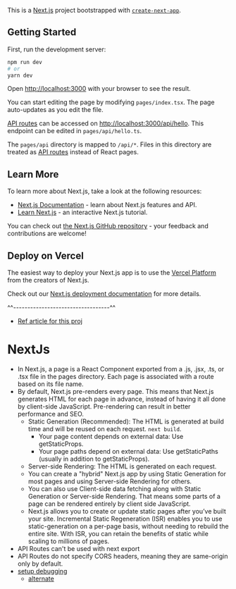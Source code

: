 This is a [Next.js](https://nextjs.org/) project bootstrapped with [`create-next-app`](https://github.com/vercel/next.js/tree/canary/packages/create-next-app).

## Getting Started

First, run the development server:

```bash
npm run dev
# or
yarn dev
```

Open [http://localhost:3000](http://localhost:3000) with your browser to see the result.

You can start editing the page by modifying `pages/index.tsx`. The page auto-updates as you edit the file.

[API routes](https://nextjs.org/docs/api-routes/introduction) can be accessed on [http://localhost:3000/api/hello](http://localhost:3000/api/hello). This endpoint can be edited in `pages/api/hello.ts`.

The `pages/api` directory is mapped to `/api/*`. Files in this directory are treated as [API routes](https://nextjs.org/docs/api-routes/introduction) instead of React pages.

## Learn More

To learn more about Next.js, take a look at the following resources:

- [Next.js Documentation](https://nextjs.org/docs) - learn about Next.js features and API.
- [Learn Next.js](https://nextjs.org/learn) - an interactive Next.js tutorial.

You can check out [the Next.js GitHub repository](https://github.com/vercel/next.js/) - your feedback and contributions are welcome!

## Deploy on Vercel

The easiest way to deploy your Next.js app is to use the [Vercel Platform](https://vercel.com/new?utm_medium=default-template&filter=next.js&utm_source=create-next-app&utm_campaign=create-next-app-readme) from the creators of Next.js.

Check out our [Next.js deployment documentation](https://nextjs.org/docs/deployment) for more details.

^^----------------------------------^^
- [Ref article for this proj](https://refine.dev/blog/next-js-with-typescript/ )

# NextJs #
- In Next.js, a page is a React Component exported from a .js, .jsx, .ts, or .tsx file in the pages directory. Each page is associated with a route based on its file name.
- By default, Next.js pre-renders every page. This means that Next.js generates HTML for each page in advance, instead of having it all done by client-side JavaScript. Pre-rendering can result in better performance and SEO.
    - Static Generation (Recommended): The HTML is generated at build time and will be reused on each request. `next build`.
        - Your page content depends on external data: Use getStaticProps.
        - Your page paths depend on external data: Use getStaticPaths (usually in addition to getStaticProps).
    - Server-side Rendering: The HTML is generated on each request.
    - You can create a "hybrid" Next.js app by using Static Generation for most pages and using Server-side Rendering for others.
    - You can also use Client-side data fetching along with Static Generation or Server-side Rendering. That means some parts of a page can be rendered entirely by client side JavaScript.
    - Next.js allows you to create or update static pages after you’ve built your site. Incremental Static Regeneration (ISR) enables you to use static-generation on a per-page basis, without needing to rebuild the entire site. With ISR, you can retain the benefits of static while scaling to millions of pages.
- API Routes can't be used with next export
- API Routes do not specify CORS headers, meaning they are same-origin only by default.
- [setup debugging](https://thundermiracle.com/blog/en/2020-12-23-debug-nextjs-typescript-in-vscode/ )
    - [alternate](https://nextjs.org/docs/advanced-features/debugging )